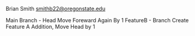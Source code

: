 Brian Smith
smithb22@oregonstate.edu

Main Branch - Head Move Foreward Again By 1
FeatureB - Branch Create
Feature A Addition, Move Head by 1